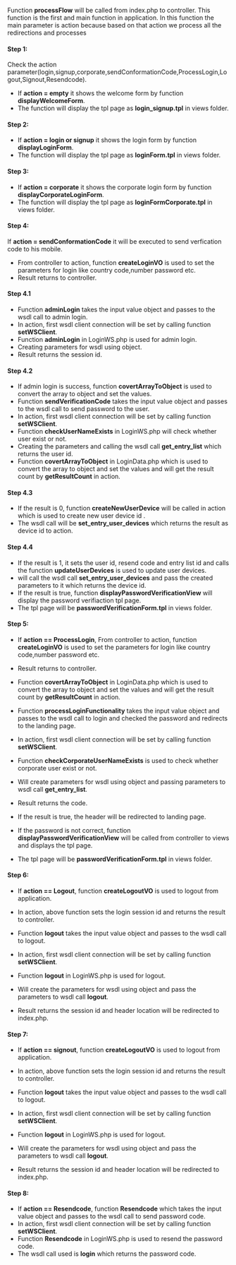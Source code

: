
Function **processFlow** will be called from index.php to controller. This function is the first and main function in application. In this function the main parameter is action because based on that action we process all the redirections and processes

#### Step 1: 

Check the action parameter(login,signup,corporate,sendConformationCode,ProcessLogin,Logout,Signout,Resendcode).

-  If **action = empty** it shows the welcome form by function **displayWelcomeForm**.
- The function will display the tpl page as **login_signup.tpl** in views folder.

#### Step 2:

- If **action = login or signup** it shows the login form by function **displayLoginForm**.
- The function will display the tpl page as **loginForm.tpl** in views folder.

#### Step 3:

- If **action = corporate** it shows the corporate login form by function **displayCorporateLoginForm**.
- The function will display the tpl page as **loginFormCorporate.tpl** in views folder.

#### Step 4:

If **action = sendConformationCode** it will be executed to send verfication code to his mobile.
- From controller to action, function **createLoginVO** is used to set the parameters for login like country code,number password etc.
- Result returns to controller.

#### Step 4.1
  
 - Function **adminLogin** takes the input value object and passes to the wsdl call to admin login.
 - In action, first wsdl client connection will be set by calling function **setWSClient**.
 - Function **adminLogin** in LoginWS.php is used for admin login.
 - Creating parameters for wsdl using object.
 - Result returns the session id.
    
#### Step 4.2
  
  - If admin login is success, function **covertArrayToObject** is used to convert the array to object and set the values.
  - Function **sendVerificationCode** takes the input value object and passes to the wsdl call to send password to the user.
  - In action, first wsdl client connection will be set by calling function **setWSClient**.
  - Function **checkUserNameExists** in LoginWS.php will check whether user exist or not. 
  - Creating the parameters and calling the wsdl call **get_entry_list** which returns the user id.
  - Function **covertArrayToObject** in LoginData.php which is used to convert the array to object and set the values and will get the result count by **getResultCount** in action.

#### Step 4.3

- If the result is 0, function **createNewUserDevice** will be called in action which is used to create new user device id .
- The wsdl call will be **set_entry_user_devices** which returns the result as device id to action.

#### Step 4.4

- If the result is 1, it sets the user id, resend code and entry list id and calls the function **updateUserDevices** is used to update user devices.
- will call the wsdl call **set_entry_user_devices** and pass the created parameters to it which returns the device id.
- If the result is true, function **displayPasswordVerificationView** will display the password verifiaction tpl page.
- The tpl page will be **passwordVerificationForm.tpl** in views folder.



#### Step 5:

- If **action == ProcessLogin**, From controller to action, function **createLoginVO** is used to set the parameters for login like country code,number password etc.
- Result returns to controller.
- Function **covertArrayToObject** in LoginData.php which is used to convert the array to object and set the values and will get the result count by **getResultCount** in action.

- Function **processLoginFunctionality** takes the input value object and passes to the wsdl call to login and checked the password and redirects to the landing page.
- In action, first wsdl client connection will be set by calling function **setWSClient**.
- Function **checkCorporateUserNameExists** is used to check whether corporate user exist or not.
- Will create parameters for wsdl using object and passing parameters to wsdl call **get_entry_list**.
- Result returns the code.
- If the result is true, the header will be redirected to landing page.
- If the password is not correct, function **displayPasswordVerificationView** will be called from controller to views and displays the tpl page.
- The tpl page will be **passwordVerificationForm.tpl** in views folder.


#### Step 6:

- If **action == Logout**, function **createLogoutVO** is used to logout from application.
- In action, above function sets the login session id and returns the result to controller.

- Function **logout** takes the input value object and passes to the wsdl call to logout.
- In action, first wsdl client connection will be set by calling function **setWSClient**.
- Function **logout** in LoginWS.php is used for logout. 
- Will create the parameters for wsdl using object and pass the parameters to wsdl call **logout**.
- Result returns the session id and header location will be redirected to index.php.


#### Step 7:

- If **action == signout**, function **createLogoutVO** is used to logout from application.
- In action, above function sets the login session id and returns the result to controller.

- Function **logout** takes the input value object and passes to the wsdl call to logout.
- In action, first wsdl client connection will be set by calling function **setWSClient**.
- Function **logout** in LoginWS.php is used for logout. 
- Will create the parameters for wsdl using object and pass the parameters to wsdl call **logout**.
- Result returns the session id and header location will be redirected to index.php.


#### Step 8:

- If **action == Resendcode**, function **Resendcode** which takes the input value object and passes to the wsdl call to send password code.
- In action, first wsdl client connection will be set by calling function **setWSClient**.
- Function **Resendcode** in LoginWS.php is used to resend the password code.
- The wsdl call used is **login** which returns the password code.














